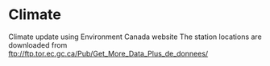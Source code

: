 Climate
=======

Climate update using Environment Canada website
The station locations are downloaded from ftp://ftp.tor.ec.gc.ca/Pub/Get_More_Data_Plus_de_donnees/
